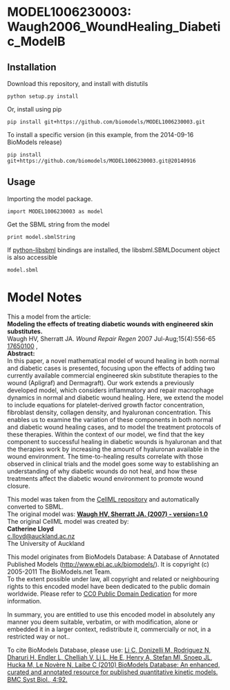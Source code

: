 # MODEL1006230003: Waugh2006_WoundHealing_Diabetic_ModelB

## Installation

Download this repository, and install with distutils

`python setup.py install`

Or, install using pip

`pip install git+https://github.com/biomodels/MODEL1006230003.git`

To install a specific version (in this example, from the 2014-09-16 BioModels release)

`pip install git+https://github.com/biomodels/MODEL1006230003.git@20140916`

## Usage

Importing the model package.

`import MODEL1006230003 as model`

Get the SBML string from the model

`print model.sbmlString`

If [python-libsbml](https://pypi.python.org/pypi/python-libsbml) bindings are
installed, the libsbml.SBMLDocument object is also accessible

`model.sbml`


# Model Notes


This a model from the article:  
**Modeling the effects of treating diabetic wounds with engineered skin substitutes.**   
Waugh HV, Sherratt JA. _Wound Repair Regen_ 2007 Jul-Aug;15(4):556-65
[17650100](http://www.ncbi.nlm.nih.gov/pubmed/17650100) ,  
**Abstract:**   
In this paper, a novel mathematical model of wound healing in both normal and
diabetic cases is presented, focusing upon the effects of adding two currently
available commercial engineered skin substitute therapies to the wound
(Apligraf) and Dermagraft). Our work extends a previously developed model,
which considers inflammatory and repair macrophage dynamics in normal and
diabetic wound healing. Here, we extend the model to include equations for
platelet-derived growth factor concentration, fibroblast density, collagen
density, and hyaluronan concentration. This enables us to examine the
variation of these components in both normal and diabetic wound healing cases,
and to model the treatment protocols of these therapies. Within the context of
our model, we find that the key component to successful healing in diabetic
wounds is hyaluronan and that the therapies work by increasing the amount of
hyaluronan available in the wound environment. The time-to-healing results
correlate with those observed in clinical trials and the model goes some way
to establishing an understanding of why diabetic wounds do not heal, and how
these treatments affect the diabetic wound environment to promote wound
closure.

This model was taken from the [CellML
repository](http://www.cellml.org/models) and automatically converted to SBML.  
The original model was: [ **Waugh HV, Sherratt JA. (2007) - version=1.0**
](http://models.cellml.org/exposure/cac0806739b31f9022645098c1e0c1dc)  
The original CellML model was created by:  
**Catherine Lloyd**   
c.lloyd@auckland.ac.nz  
The University of Auckland  

This model originates from BioModels Database: A Database of Annotated
Published Models (http://www.ebi.ac.uk/biomodels/). It is copyright (c)
2005-2011 The BioModels.net Team.  
To the extent possible under law, all copyright and related or neighbouring
rights to this encoded model have been dedicated to the public domain
worldwide. Please refer to [CC0 Public Domain
Dedication](http://creativecommons.org/publicdomain/zero/1.0/) for more
information.

In summary, you are entitled to use this encoded model in absolutely any
manner you deem suitable, verbatim, or with modification, alone or embedded it
in a larger context, redistribute it, commercially or not, in a restricted way
or not..  
  
To cite BioModels Database, please use: [Li C, Donizelli M, Rodriguez N,
Dharuri H, Endler L, Chelliah V, Li L, He E, Henry A, Stefan MI, Snoep JL,
Hucka M, Le Novère N, Laibe C (2010) BioModels Database: An enhanced, curated
and annotated resource for published quantitative kinetic models. BMC Syst
Biol., 4:92.](http://www.ncbi.nlm.nih.gov/pubmed/20587024)


